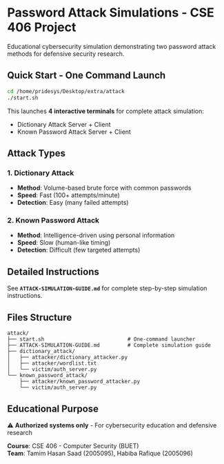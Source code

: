 # Password Attack Simulations - CSE 406 Project

Educational cybersecurity simulation demonstrating two password attack methods for defensive security research.

## Quick Start - One Command Launch

```bash
cd /home/pridesys/Desktop/extra/attack
./start.sh
```

This launches **4 interactive terminals** for complete attack simulation:
- Dictionary Attack Server + Client
- Known Password Attack Server + Client

## Attack Types

### 1. Dictionary Attack
- **Method**: Volume-based brute force with common passwords
- **Speed**: Fast (100+ attempts/minute)  
- **Detection**: Easy (many failed attempts)

### 2. Known Password Attack
- **Method**: Intelligence-driven using personal information
- **Speed**: Slow (human-like timing)
- **Detection**: Difficult (few targeted attempts)

## Detailed Instructions

See **`ATTACK-SIMULATION-GUIDE.md`** for complete step-by-step simulation instructions.

## Files Structure

```
attack/
├── start.sh                           # One-command launcher
├── ATTACK-SIMULATION-GUIDE.md         # Complete simulation guide
├── dictionary_attack/
│   ├── attacker/dictionary_attacker.py
│   ├── attacker/wordlist.txt
│   └── victim/auth_server.py
└── known_password_attack/
    ├── attacker/known_password_attacker.py
    └── victim/auth_server.py
```

## Educational Purpose

⚠️ **Authorized systems only** - For cybersecurity education and defensive research

**Course**: CSE 406 - Computer Security (BUET)  
**Team**: Tamim Hasan Saad (2005095), Habiba Rafique (2005096)